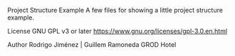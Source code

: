 Project Structure Example
A few files for showing a little project structure example.

License
GNU GPL v3 or later https://www.gnu.org/licenses/gpl-3.0.en.html

Author
Rodrigo Jiménez | Guillem Ramoneda
GROD Hotel